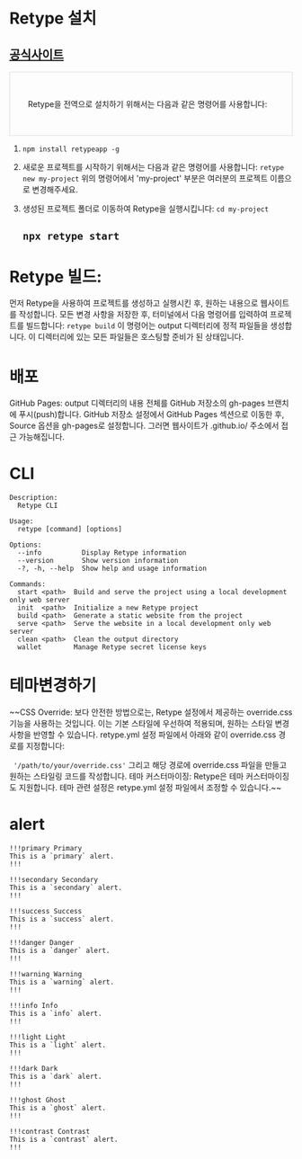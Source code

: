# Retype 설치

## [공식사이트](https://retype.com/guides/getting-started/)

<aside style='border:1px solid #ddd; padding:2rem;'>

Retype을 전역으로 설치하기 위해서는 다음과 같은 명령어를 사용합니다:

</aside>

1.  `npm install retypeapp -g`
2.  새로운 프로젝트를 시작하기 위해서는 다음과 같은 명령어를 사용합니다:
    `retype new my-project`
    위의 명령어에서 'my-project' 부분은 여러분의 프로젝트 이름으로 변경해주세요.

3.  생성된 프로젝트 폴더로 이동하여 Retype을 실행시킵니다:
    `cd my-project`
    ## `npx retype start`

# Retype 빌드:

먼저 Retype을 사용하여 프로젝트를 생성하고 실행시킨 후, 원하는 내용으로 웹사이트를 작성합니다.
모든 변경 사항을 저장한 후, 터미널에서 다음 명령어를 입력하여 프로젝트를 빌드합니다:
`retype build`
이 명령어는 output 디렉터리에 정적 파일들을 생성합니다. 이 디렉터리에 있는 모든 파일들은 호스팅할 준비가 된 상태입니다.

# 배포

GitHub Pages:
output 디렉터리의 내용 전체를 GitHub 저장소의 gh-pages 브랜치에 푸시(push)합니다.
GitHub 저장소 설정에서 GitHub Pages 섹션으로 이동한 후, Source 옵션을 gh-pages로 설정합니다.
그러면 웹사이트가 <username>.github.io/<repository> 주소에서 접근 가능해집니다.

# CLI

```
Description:
  Retype CLI

Usage:
  retype [command] [options]

Options:
  --info          Display Retype information
  --version       Show version information
  -?, -h, --help  Show help and usage information

Commands:
  start <path>  Build and serve the project using a local development only web server
  init  <path>  Initialize a new Retype project
  build <path>  Generate a static website from the project
  serve <path>  Serve the website in a local development only web server
  clean <path>  Clean the output directory
  wallet        Manage Retype secret license keys

```

# 테마변경하기

~~CSS Override: 보다 안전한 방법으로는, Retype 설정에서 제공하는 override.css 기능을 사용하는 것입니다. 이는 기본 스타일에 우선하여 적용되며, 원하는 스타일 변경사항을 반영할 수 있습니다. retype.yml 설정 파일에서 아래와 같이 override.css 경로를 지정합니다:

` '/path/to/your/override.css'`
그리고 해당 경로에 override.css 파일을 만들고 원하는 스타일링 코드를 작성합니다.
테마 커스터마이징: Retype은 테마 커스터마이징도 지원합니다. 테마 관련 설정은 retype.yml 설정 파일에서 조정할 수 있습니다.~~

# alert

```
!!!primary Primary
This is a `primary` alert.
!!!

!!!secondary Secondary
This is a `secondary` alert.
!!!

!!!success Success
This is a `success` alert.
!!!

!!!danger Danger
This is a `danger` alert.
!!!

!!!warning Warning
This is a `warning` alert.
!!!

!!!info Info
This is a `info` alert.
!!!

!!!light Light
This is a `light` alert.
!!!

!!!dark Dark
This is a `dark` alert.
!!!

!!!ghost Ghost
This is a `ghost` alert.
!!!

!!!contrast Contrast
This is a `contrast` alert.
!!!
```
